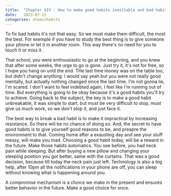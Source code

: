 ```yaml
---
title:  "Chapter XIV : How to make good habits inevitable and bad habits impossible"
date:   2023-07-21
categories: atomichabits
---
```

To fix bad habits it's not that easy. So we must make them difficult, the most the best. For exemple if you have to study the best thing is to give someone your phone or let it in another room. This way there's no need for you to touch it or miss it.

That school, you were enthousiastic to go at the beginning, and you knew that after some weeks, the urge to go is gone. Just try it, it's not for free, so I hope you hang on until the end. THe last time money was on the table too, but didn't change anything. I would say yeah but you were not really good mentally, but actually nothing changed since the last time. I'm not gonna lie, I'm scared. I don't want to feel indebted again, I feel like I'm running out of time. But everything is going to be okay because it's a good habits you'll try to achieve. Going back to the subject, the key is to make a good habit unbreakable, it was simple to start, but must be very difficult to stop, must give us much work, so we don't stop it, and just face it.

The best way to break a bad habit is to make it impractical by increasing resistance. So there will be no chance of doing so. And, the secret to have good habits is to give yourself good reasons to be, and preapre the environment to that. Coming home after a exausting day and see your stuff messy, will make you mad. Choosing a good habit today, will be a reward in the future. Make those habits automatics. You see before, you had neck pain while sleeping. But after buying a new pillow and changing your sleeping position you got better, same with the curtains. That was a good decision, because till today the neck pain just left. Technology is also a big help, after 10pm all the notifications in your phone are off, you can sleep without knowing what is happening around you.

A compromise mechanism is a choice we make in the present and ensures better behavior in the future. Make a good choice for once.
